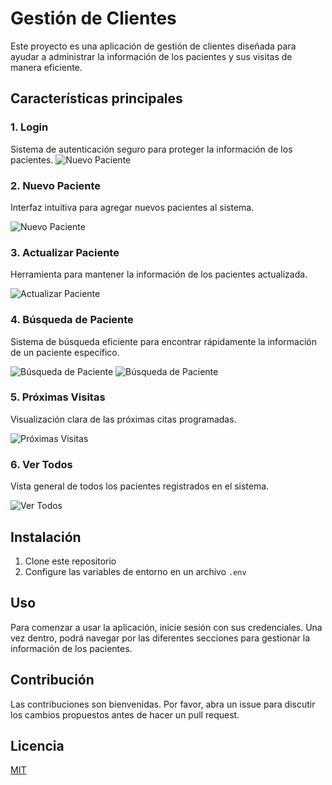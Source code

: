 # Gestión de Clientes

Este proyecto es una aplicación de gestión de clientes diseñada para ayudar a administrar la información de los pacientes y sus visitas de manera eficiente.

## Características principales

### 1. Login
Sistema de autenticación seguro para proteger la información de los pacientes.
![Nuevo Paciente](https://raw.githubusercontent.com/marco-jaram/DashboardOptica/main/img/login.png?token=GHSAT0AAAAAACVMEWOMOK5JIYOQHETWADO4ZVNITDQ)


### 2. Nuevo Paciente
Interfaz intuitiva para agregar nuevos pacientes al sistema.

![Nuevo Paciente](https://raw.githubusercontent.com/marco-jaram/DashboardOptica/main/img/nuevo.png?token=GHSAT0AAAAAACVMEWOM7YZEU7EYLTMWXGYKZVNIUDQ)

### 3. Actualizar Paciente
Herramienta para mantener la información de los pacientes actualizada.

![Actualizar Paciente](https://raw.githubusercontent.com/marco-jaram/DashboardOptica/main/img/edit.png?token=GHSAT0AAAAAACVMEWONR5MHQBGOZHBXOFVMZVNIVJQ)

### 4. Búsqueda de Paciente
Sistema de búsqueda eficiente para encontrar rápidamente la información de un paciente específico.

![Búsqueda de Paciente](https://raw.githubusercontent.com/marco-jaram/DashboardOptica/main/img/buscar.png?token=GHSAT0AAAAAACVMEWOMEJFZABZ2TOXVASUWZVNIVZQ)
![Búsqueda de Paciente](https://raw.githubusercontent.com/marco-jaram/DashboardOptica/main/img/buscar2.png?token=GHSAT0AAAAAACVMEWON5QDSCUKMADOALRPEZVNIWGA)

### 5. Próximas Visitas
Visualización clara de las próximas citas programadas.

![Próximas Visitas](https://raw.githubusercontent.com/marco-jaram/DashboardOptica/main/img/proxima.png?token=GHSAT0AAAAAACVMEWOMGPKLK74P3F3FBBEWZVNIWUQ)

### 6. Ver Todos
Vista general de todos los pacientes registrados en el sistema.

![Ver Todos](https://raw.githubusercontent.com/marco-jaram/DashboardOptica/main/img/todos.png?token=GHSAT0AAAAAACVMEWONNTBTKBEGTAUWKIUEZVNIXFA)

## Instalación

1. Clone este repositorio
2. Configure las variables de entorno en un archivo `.env`


## Uso

Para comenzar a usar la aplicación, inicie sesión con sus credenciales. Una vez dentro, podrá navegar por las diferentes secciones para gestionar la información de los pacientes.

## Contribución

Las contribuciones son bienvenidas. Por favor, abra un issue para discutir los cambios propuestos antes de hacer un pull request.

## Licencia

[MIT](https://choosealicense.com/licenses/mit/)